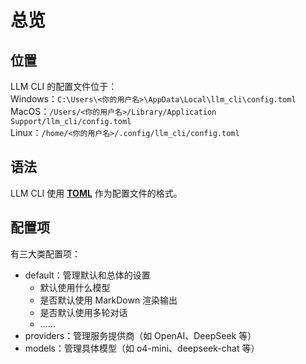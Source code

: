 # 总览
## 位置
LLM CLI 的配置文件位于：<br>
Windows：`C:\Users\<你的用户名>\AppData\Local\llm_cli\config.toml`<br>
MacOS：`/Users/<你的用户名>/Library/Application Support/llm_cli/config.toml`<br>
Linux：`/home/<你的用户名>/.config/llm_cli/config.toml`

## 语法
LLM CLI 使用 **[TOML](https://toml.io/cn/v1.0.0)** 作为配置文件的格式。

## 配置项
有三大类配置项：

- default：管理默认和总体的设置
    - 默认使用什么模型
    - 是否默认使用 MarkDown 渲染输出
    - 是否默认使用多轮对话
    - ……
- providers：管理服务提供商（如 OpenAI、DeepSeek 等）
- models：管理具体模型（如 o4-mini、deepseek-chat 等）
